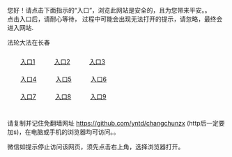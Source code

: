 您好！请点击下面指示的“入口”，浏览此网站是安全的，且为您带来平安。。 <br/>
点击入口后，请耐心等待， 过程中可能会出现无法打开的提示，请忽略，最终会进入网站. </br>

法轮大法在长春<br/>
<div style="padding:10px"><a style="margin:20px" target="_blank" href="https://d1brzemnljdnqk.cloudfront.net/2Qpsp?kxhjbvx" id="ccLink1" rel="nofollow">入口1</a> <a target="_blank" style="margin:20px" href="https://d1qnc6seqt3hby.cloudfront.net/2Qpsp?pppqo" id="ccLink2" rel="nofollow">入口2</a> <a style="margin:20px" target="_blank" href="https://dcb9jgq0erq28.cloudfront.net/2Qpsp?pahkry" id="ccLink3" rel="nofollow">入口3</a></div>

<div style="padding:10px" ><a style="margin:20px" target="_blank" href="https://d1brzemnljdnqk.cloudfront.net/2Qpsp?kxhjbvx" id="ccLink4" rel="nofollow">入口4</a> <a style="margin:20px" href="https://d1qnc6seqt3hby.cloudfront.net/2Qpsp?pppqo" target="_blank" id="ccLink5" rel="nofollow">入口5</a> <a style="margin:20px" href="https://dcb9jgq0erq28.cloudfront.net/2Qpsp?pahkry" target="_blank" id="ccLink6" rel="nofollow">入口6</a></div>

<div style="padding:10px"><a style="margin:20px" target="_blank" href="https://d1brzemnljdnqk.cloudfront.net/2Qpsp?kxhjbvx" id="ccLink7" rel="nofollow">入口7</a> <a style="margin:20px" href="https://d1qnc6seqt3hby.cloudfront.net/2Qpsp?pppqo" target="_blank" id="ccLink8" rel="nofollow">入口8</a> <a style="margin:20px" target="_blank" href="https://dcb9jgq0erq28.cloudfront.net/2Qpsp?pahkry" id="ccLink9" rel="nofollow">入口9</a></div>

<br/>



请复制并记住免翻墙网址 https://github.com/yntd/changchunzx (http后一定要加s)，在电脑或手机的浏览器均可访问。。<br/>

微信如提示停止访问该网页，须先点击右上角，选择浏览器打开。
